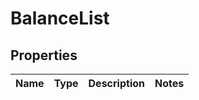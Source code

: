 # BalanceList

## Properties
Name | Type | Description | Notes
------------ | ------------- | ------------- | -------------
